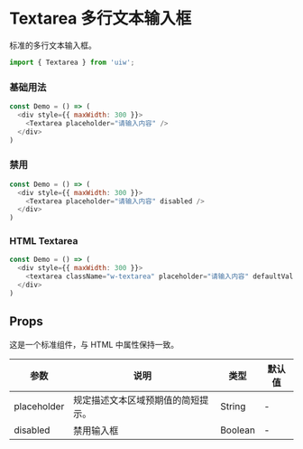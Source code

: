 Textarea 多行文本输入框
===

标准的多行文本输入框。

```jsx
import { Textarea } from 'uiw';
```

### 基础用法

<!--DemoStart,bgWhite--> 
```js
const Demo = () => (
  <div style={{ maxWidth: 300 }}>
    <Textarea placeholder="请输入内容" />
  </div>
)
```
<!--End-->


### 禁用

<!--DemoStart,bgWhite--> 
```js
const Demo = () => (
  <div style={{ maxWidth: 300 }}>
    <Textarea placeholder="请输入内容" disabled />
  </div>
)
```
<!--End-->

### HTML Textarea

<!--DemoStart,bgWhite--> 
```js
const Demo = () => (
  <div style={{ maxWidth: 300 }}>
    <textarea className="w-textarea" placeholder="请输入内容" defaultValue="" />
  </div>
)
```
<!--End-->

## Props

这是一个标准组件，与 HTML 中属性保持一致。

| 参数 | 说明 | 类型 | 默认值 |
|--------- |-------- |--------- |-------- |
| placeholder | 规定描述文本区域预期值的简短提示。 | String | - |
| disabled | 禁用输入框 | Boolean | - |